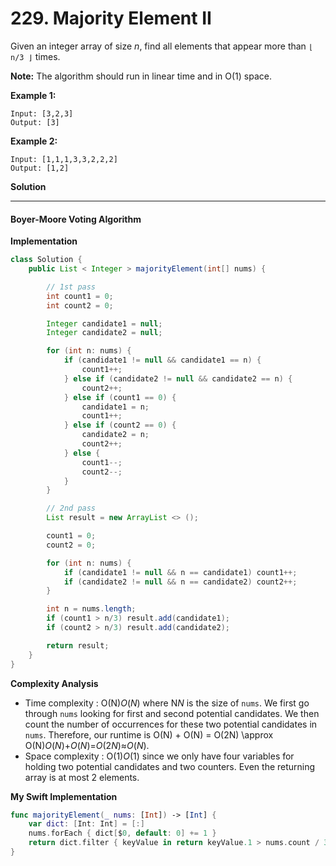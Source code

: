 # 229. Majority Element II

Given an integer array of size *n*, find all elements that appear more than `⌊ n/3 ⌋` times.

**Note:** The algorithm should run in linear time and in O(1) space.

**Example 1:**

```
Input: [3,2,3]
Output: [3]
```

**Example 2:**

```
Input: [1,1,1,3,3,2,2,2]
Output: [1,2]
```

**Solution**

------

#### Boyer-Moore Voting Algorithm

**Implementation**

```java
class Solution {
    public List < Integer > majorityElement(int[] nums) {

        // 1st pass
        int count1 = 0;
        int count2 = 0;

        Integer candidate1 = null;
        Integer candidate2 = null;

        for (int n: nums) {
            if (candidate1 != null && candidate1 == n) {
                count1++;
            } else if (candidate2 != null && candidate2 == n) {
                count2++;
            } else if (count1 == 0) {
                candidate1 = n;
                count1++;
            } else if (count2 == 0) {
                candidate2 = n;
                count2++;
            } else {
                count1--;
                count2--;
            }
        }

        // 2nd pass
        List result = new ArrayList <> ();

        count1 = 0;
        count2 = 0;

        for (int n: nums) {
            if (candidate1 != null && n == candidate1) count1++;
            if (candidate2 != null && n == candidate2) count2++;
        }

        int n = nums.length;
        if (count1 > n/3) result.add(candidate1);
        if (count2 > n/3) result.add(candidate2);

        return result;
    }
}
```

**Complexity Analysis**

- Time complexity : O(N)*O*(*N*) where N*N* is the size of `nums`. We first go through `nums` looking for first and second potential candidates. We then count the number of occurrences for these two potential candidates in `nums`. Therefore, our runtime is O(N) + O(N) = O(2N) \approx O(N)*O*(*N*)+*O*(*N*)=*O*(2*N*)≈*O*(*N*).
- Space complexity : O(1)*O*(1) since we only have four variables for holding two potential candidates and two counters. Even the returning array is at most 2 elements.



**My Swift Implementation**

```swift
func majorityElement(_ nums: [Int]) -> [Int] {
    var dict: [Int: Int] = [:]
    nums.forEach { dict[$0, default: 0] += 1 }
    return dict.filter { keyValue in return keyValue.1 > nums.count / 3 }.map { $0.0 }
}
```



